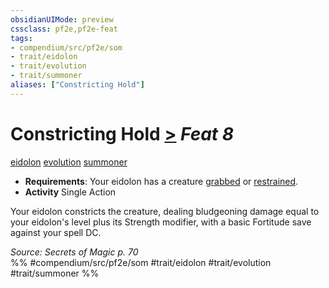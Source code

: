 ```yaml
---
obsidianUIMode: preview
cssclass: pf2e,pf2e-feat
tags:
- compendium/src/pf2e/som
- trait/eidolon
- trait/evolution
- trait/summoner
aliases: ["Constricting Hold"]
---
```

# Constricting Hold  [>](../../rules/core-rulebook/chapter-9-playing-the-game.md#Actions "Single Action") *Feat 8*  
[eidolon](../../rules/traits/eidolon-som.md)  [evolution](../../rules/traits/evolution-som.md)  [summoner](../../rules/traits/summoner-som.md)  

- **Requirements**: Your eidolon has a creature [grabbed](../../rules/conditions.md#Grabbed) or [restrained](../../rules/conditions.md#Restrained).
- **Activity** Single Action

Your eidolon constricts the creature, dealing bludgeoning damage equal to your eidolon's level plus its Strength modifier, with a basic Fortitude save against your spell DC.

*Source: Secrets of Magic p. 70*  
%% #compendium/src/pf2e/som #trait/eidolon #trait/evolution #trait/summoner %%